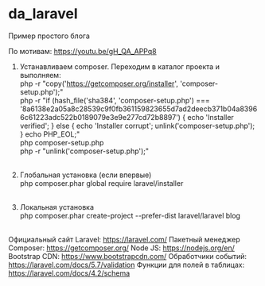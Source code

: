 # da_laravel
Пример простого блога

По мотивам: https://youtu.be/gH_QA_APPq8 <br>

1.  Устанавливаем composer. Переходим в каталог проекта и выполняем:<br>
php -r "copy('https://getcomposer.org/installer', 'composer-setup.php');"<br>
php -r "if (hash_file('sha384', 'composer-setup.php') === '8a6138e2a05a8c28539c9f0fb361159823655d7ad2deecb371b04a83966c61223adc522b0189079e3e9e277cd72b8897') { echo 'Installer verified'; } else { echo 'Installer corrupt'; unlink('composer-setup.php'); } echo PHP_EOL;"<br>
php composer-setup.php<br>
php -r "unlink('composer-setup.php');"<br><br>

2.  Глобальная установка (если впервые) <br>
php composer.phar global require laravel/installer <br><br>

3.  Локальная установка <br>
php composer.phar create-project --prefer-dist laravel/laravel blog<br><br>

Официальный сайт Laravel: https://laravel.com/
Пакетный менеджер Composer: https://getcomposer.org/
Node JS: https://nodejs.org/en/
Bootstrap CDN: https://www.bootstrapcdn.com/
Обработчики событий: https://laravel.com/docs/5.7/validation
Функции для полей в таблицах: https://laravel.com/docs/4.2/schema

